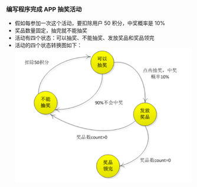 ### 编写程序完成 APP 抽奖活动
*   假如每参加一次这个活动，要扣除用户 50 积分，中奖概率是 10%
*   奖品数量固定，抽完就不能抽奖
*   活动有四个状态：可以抽奖、不能抽奖、发放奖品和奖品领完
*   活动的四个状态转换图如下：
![图片](抽奖活动.png)
